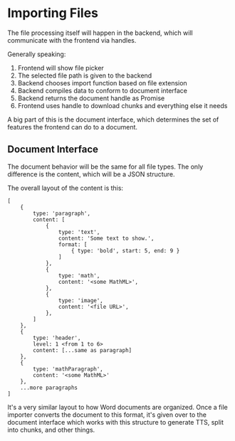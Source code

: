 # Importing Files

The file processing itself will happen in the backend, which will communicate with the frontend via handles.

Generally speaking:

1. Frontend will show file picker
2. The selected file path is given to the backend
3. Backend chooses import function based on file extension
4. Backend compiles data to conform to document interface
5. Backend returns the document handle as Promise
6. Frontend uses handle to download chunks and everything else it needs

A big part of this is the document interface, which determines the set of features the frontend can do to a document.

## Document Interface

The document behavior will be the same for all file types. The only difference is the content, which will be a JSON structure.

The overall layout of the content is this:

    [
        {
            type: 'paragraph',
            content: [
                {
                    type: 'text',
                    content: 'Some text to show.',
                    format: [
                        { type: 'bold', start: 5, end: 9 }
                    ]
                },
                {
                    type: 'math',
                    content: '<some MathML>',
                },
                {
                    type: 'image',
                    content: '<file URL>',
                },
            ]
        },
        {
            type: 'header',
            level: 1 <from 1 to 6>
            content: [...same as paragraph]
        },
        {
            type: 'mathParagraph',
            content: '<some MathML>'
        },
        ...more paragraphs
    ]

It's a very similar layout to how Word documents are organized. Once a file importer converts the document to this format, it's given over to the document interface which works with this structure to generate TTS, split into chunks, and other things.